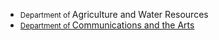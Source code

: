 <div class="au-body">
  <ul class="au-keyword-list au-link-list">
    <li>
      <small class="au-keyword-list__small">Department of </small>Agriculture and Water Resources
    </li>
    <li>
      <a href="#" class="js-focus-me">
        <small class="au-keyword-list__small">Department of </small>Communications and the Arts
      </a>
    </li>
  </ul>
</div>
